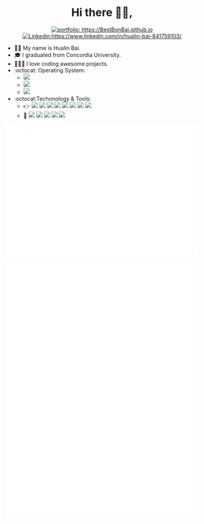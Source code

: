 <h1 align="center"> Hi there 👋🏼, </h1>

<p align="center">
<a href="https://BestBonBai.github.io"><img src="https://img.shields.io/badge/Portfolio-BestBonBai-informational" alt="portfolio: https://BestBonBai.github.io"></a>
<a href="https://www.linkedin.com/in/hualin-bai-841759103/"><img src="https://img.shields.io/badge/-Best_Bai-%230077B5.svg?&style=flat&logo=linkedin&logoColor=white" alt="Linkedin:https://www.linkedin.com/in/hualin-bai-841759103/"></a>
</p>

- :man_technologist: My name is Hualin Bai.
- 🎓  I graduated from Concordia University. 
- 👨🏻‍💻  I love coding awesome projects. 
- :octocat: Operating System: 
    + ![](https://img.shields.io/badge/Windows-10-blue.svg?style=plastic&logo=windows)
    + ![](https://img.shields.io/badge/Apple-macOS-white.svg?style=plastic&logo=apple)
    + ![](https://img.shields.io/badge/Linux-Ubuntu-orange.svg?style=plastic&logo=Ubuntu)
- :octocat:Techonology & Tools: 
    + :point_right:
     ![](https://img.shields.io/badge/Java-8-success.svg?style=plastic&logo=Java)
     ![](https://img.shields.io/badge/C++-11+-success.svg?style=plastic&logo=C)
     ![](https://img.shields.io/badge/HTML-5-success.svg?style=plastic&logo=HTML5)
     ![](https://img.shields.io/badge/CSS-success.svg?style=plastic&logo=CSS3)
     ![](https://img.shields.io/badge/JavaScript-success.svg?style=plastic&logo=JavaScript)
     ![](https://img.shields.io/badge/MySQL-white.svg?style=plastic&logo=MySQL)
     ![](https://img.shields.io/badge/PHP-7-success.svg?style=plastic&logo=PHP)
     ![](https://img.shields.io/badge/Python-3.6+-success.svg?style=plastic&logo=Python)
    + :whale:
     ![](https://img.shields.io/badge/IntelliJ_IDEA-important.svg?style=plastic&logo=IntelliJ-IDEA)
     ![](https://img.shields.io/badge/Visual_Studio-blueviolet.svg?style=plastic&logo=Visual-Studio)
     ![](https://img.shields.io/badge/Visual_Studio_Code-blue.svg?style=plastic&logo=Visual-Studio-Code)
     ![](https://img.shields.io/badge/PyCharm-success.svg?style=plastic&logo=PyCharm)
     ![](https://img.shields.io/badge/PhpStorm-yellow.svg?style=plastic&logo=PhpStorm)

![Metrics](https://github.com/bestbonbai/bestbonbai/blob/main/metrics.terminal.svg)

![Metrics](https://github.com/bestbonbai/bestbonbai/blob/main/metrics.svg)


